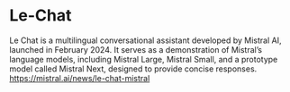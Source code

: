 # Le-Chat
Le Chat is a multilingual conversational assistant developed by Mistral AI, launched in February 2024. It serves as a demonstration of Mistral’s language models, including Mistral Large, Mistral Small, and a prototype model called Mistral Next, designed to provide concise responses.
https://mistral.ai/news/le-chat-mistral
